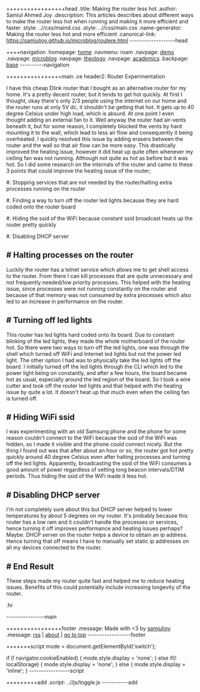 +++++++++++++++++head
.title: Making the router less hot
.author: Samiul Ahmed Joy
.description: This articles describes about different ways to make the router less hot when running and making it more efficient and faster
.style: ..//css/maind.css
.style: ..//css/main.css
.name-generator: Making the router less hot and more efficient
.canonical-link: https://samiuljoy.github.io/microblog/routere.html
-------------------head

++++navigation
.homepage: [home](..//index.html)
.navmenu: roam
.navpage: [demo](..//demo/base.html)
.navpage: [microblog](..//microblog/base.html)
.navpage: [theology](..//theology/base.html)
.navpage: [academics](..//academics/base.html)
.backpage: [base](base.html)
----------navigation

++++++++++++++++main
.ce header2: Router Experimentation

I have this cheap Dlink router that I bought as an alternative router for my home. It's a pretty decent router, but it tends to get hot quickly. At first I thought, okay there's only 2/3 people using the internet on our home and the router runs at only 5V dc, it shouldn't be getting that hot. It gets up to 40 degree Celsius under high load, which is absurd. At one point I even thought adding an external fan to it. Well anyway the router had air-vents beneath it, but for some reason, I completely blocked the vents by hard mounting it to the wall, which lead to less air flow and consequently it being overheated. I quickly resolved this issue by adding erasers between the router and the wall so that air flow can be more easy. This drastically improved the heating issue, however it did heat up quite often whenever my ceiling fan was not running. Although not quite as hot as before but it was hot. So I did some research on the internals of the router and came to these 3 points that could improve the heating issue of the router;


#. Stopping services that are not needed by the router/halting extra processes running on the router

#. Finding a way to turn off the router led lights because they are hard coded onto the router board

#. Hiding the ssid of the WiFi because constant ssid broadcast heats up the router pretty quickly

#. Disabling DHCP server


## # Halting processes on the router

Luckily the router has a telnet service which allows me to get shell access to the router. From there I can kill processes that are quite unnecessary and not frequently needed/low priority processes. This helped with the heating issue, since processes were not running constantly on the router and because of that memory was not consumed by extra processes which also led to an increase in performance on the router.

## # Turning off led lights

This router has led lights hard coded onto its board. Due to constant blinking of the led lights, they made the whole motherboard of the router hot. So there were two ways to turn off the led lights, one was through the shell which turned off WiFi and Internet led lights but not the power led light. The other option I had was to physically take the led lights off the board. I initially turned off the led lights through the CLI which led to the power light being on constantly, and after a few hours, the board became hot as usual, especially around the led region of the board. So I took a wire cutter and took off the router led lights and that helped with the heating issue by quite a lot. It doesn't heat up that much even when the ceiling fan is turned off.

## # Hiding WiFi ssid

I was experimenting with an old Samsung phone and the phone for some reason couldn't connect to the WiFi because the ssid of the WiFi was hidden, so I made it visible and the phone could connect nicely. But the thing I found out was that after about an hour or so, the router got hot pretty quickly around 40 degree Celsius even after halting processes and turning off the led lights. Apparently, broadcasting the ssid of the WiFi consumes a good amount of power regardless of setting long beacon intervals/DTIM periods. Thus hiding the ssid of the WiFi made it less hot.

## # Disabling DHCP server

I'm not completely sure about this but DHCP server helped to lower temperatures by about 5 degrees on my router. It's probably because this router has a low ram and it couldn't handle the processes or services, hence turning it off improves performance and heating issues perhaps? Maybe. DHCP server on the router helps a device to obtain an ip address. Hence turning that off means I have to manually set static ip addresses on all my devices connected to the router.

## # End Result

These steps made my router quite fast and helped me to reduce heating issues. Benefits of this could potentially include increasing longevity of the router.

.hr


----------------main

++++++++++++++++footer
.message: Made with <3 by [samiuljoy](https://github.com/samiuljoy)
.message: [rss](/rss.xml) | [about](/about.html) | [go to top](#)
------------------footer

+++++++script
mode = document.getElementById('switch');

if (! navigator.cookieEnabled) {
	mode.style.display = 'none';
}
else if(! localStorage) {
	mode.style.display = 'none';
}
else {
	mode.style.display = 'inline';
}
-----------------script

+++++++++add
.script: ..//js/toggle.js
-----------add

